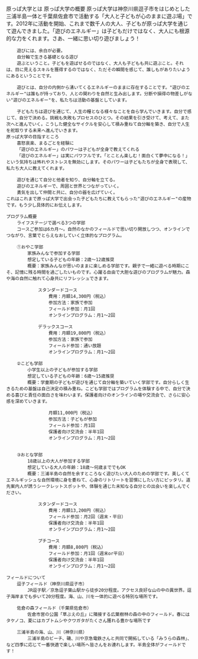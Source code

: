 原っぱ大学とは
    原っぱ大学の概要
        原っぱ大学は神奈川県逗子市をはじめとした三浦半島一体と千葉県佐倉市で活動する「大人と子どもが心のままに遊ぶ場」です。2012年に活動を開始、これまで数千人の大人、子どもが原っぱ大学を通じて遊んできました。「遊びのエネルギー」は子どもだけではなく、大人にも根源的な力をくれます。さあ、一緒に思い切り遊びましょう！

        遊びには、余白が必要。
        自分軸で生きる基礎となる遊び
        遊ぶということ。子どもを遊ばせるのではなく、大人も子どもも共に遊ぶこと。それは、目に見えるスキルを獲得するのではなく、ただその瞬間を感じて、誰しもがありたいようにあるということです。

        遊びとは、自分の内側から湧いてくるエネルギーのままに存在することです。"遊びのエネルギー"は誰もが持っており、人との関わりを自然と生み出します。分断や損得の物差しがない"遊びのエネルギー"を、私たちは活動の基盤としています。

        子どもたちは遊びを通じて、人生の糧となる様々なことを自ら学んでいきます。自分で感じて、自分で決める。挑戦も失敗もプロセスのひとつ。その結果を引き受けて、考えて、また次へと進んでいく。こうした健全なサイクルを安心して積み重ねて自分軸を築き、自分で人生を舵取りする未来へ進んでいきます。
    原っぱ大学の目指すところ
        喜怒哀楽、まるごとを経験に
        「遊びのエネルギー」のパワーは子どもが全身で教えてくれる
        「遊びのエネルギー」は実にパワフルです。「とことん楽しむ！面白くて夢中になる！」という気持ちは怖れやストレスを無効にします。そのパワーは子どもたちが全身で表現して、私たち大人に教えてくれます。

        遊びを通じて自分と他者を知り、自分軸を立てる。
        遊びのエネルギーで、周囲と世界とつながっていく。
        勇気を出して仲間と共に、自分の器を広げていく。
    これはこれまで原っぱ大学で出会った子どもたちに教えてもらった"遊びのエネルギー"の産物です。もう少し具体的にお伝えします。

    プログラム概要
        ライフステージで選べる3つの学部
        コースご参加は6カ月～。自然のなかのフィールドで思い切り開放しつつ、オンラインでつながり、言葉でとらえなおしていく立体的なプログラム。

        ①おやこ学部
            家族みんなで参加する学部
            想定している子どもの年齢：2歳〜12歳推奨
            概要：家族みんなが思いのままに楽しめる学部です。親子で一緒に遊べる時期にこそ、記憶に残る時間を過ごしたいものです。心躍る自由で大胆な遊びのプログラムが魅力。森や海の自然に触れて心身共にリフレッシュできます。

                スタンダードコース
                    費用：月額14,300円（税込）
                    参加方法：家族で参加
                    フィールド参加：月1回
                    オンラインプログラム：月1～2回

                デラックスコース
                    費用：月額19,800円（税込）
                    参加方法：家族で参加
                    フィールド参加：通い放題
                    オンラインプログラム：月1～2回

        ②こども学部
            小学生以上の子どもが参加する学部
            想定している子どもの年齢：6歳〜15歳推奨
            概要：学童期の子どもが遊びを通じて自分軸を築いていく学部です。自分らしく生きるための基盤は自己決定の積み重ね。こども学部ではプログラムを体験する中で、自分で決める喜びと責任の面白さを味わいます。保護者向けのオンラインの場や交流会で、さらに安心感を深めていきます。

                    月額11,000円（税込）
                    参加方法：子どもが参加
                    フィールド参加：月1回
                    保護者向け交流会：半年1回
                    オンラインプログラム：月1～2回


        ③おとな学部
            18歳以上の大人が参加する学部
            想定している大人の年齢：18歳〜何歳まででもOK
            概要：三浦半島の自然を余すところなく遊びたい大人のための学部です。美しくてエネルギッシュな自然環境に身を委ねて、心身のリトリートを習慣にしたい方にピッタリ。道先案内人が誘うシークレットスポットや、体験を通じた未知なる自分との出会いを楽しんでください。

                スタンダードコース
                    費用：月額13,200円（税込）        
                    フィールド参加：月2回（週末・平日）
                    保護者向け交流会：半年1回
                    オンラインプログラム：月1～2回

                プチコース
                    費用：月額8,800円（税込）
                    フィールド参加：月1回（週末or平日）
                    保護者向け交流会：半年1回
                    オンラインプログラム：月1～2回

    フィールドについて
        逗子フィールド（神奈川県逗子市）
            JR逗子駅／京急逗子葉山駅から徒歩20分程度。アクセス良好な山の中の異世界。逗子海岸までも歩いて20分程度。海、山、川を一体的に遊べる特別な場所です。

        佐倉の森フィールド（千葉県佐倉市）
            佐倉市営の公園「草ぶえの丘」に隣接する広葉樹林の森の中のフィールド。春にはタケノコ、夏にはカブトムシやクワガタがたくさん獲れる豊かな場所です

        三浦半島の海、山、川（神奈川県）
            三浦半島のビーチ、磯、川や京急電鉄さんと共同で開拓している「みうらの森林」、など四季に応じて一番快適で楽しい場所へ皆さんをお連れします。半島全体がフィールドです！
